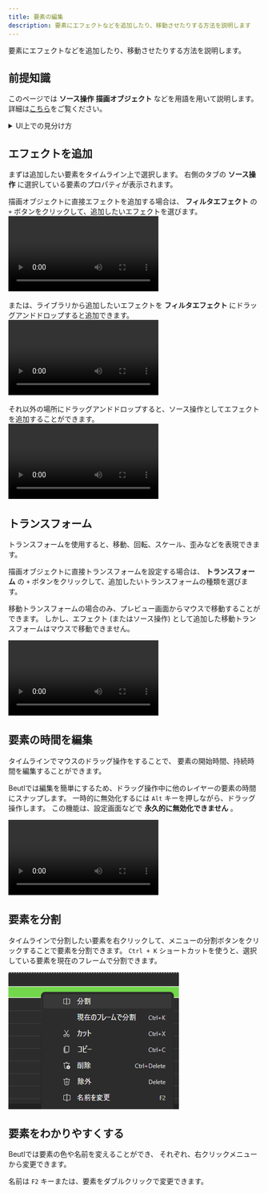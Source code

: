 ```yaml
---
title: 要素の編集
description: 要素にエフェクトなどを追加したり、移動させたりする方法を説明します
---
```


要素にエフェクトなどを追加したり、移動させたりする方法を説明します。

## 前提知識

このページでは __ソース操作__ __描画オブジェクト__ などを用語を用いて説明します。
詳細は[こちら](../advanced/1.rendering-process.md)をご覧ください。
<details>
<summary>
UI上での見分け方
</summary>
<img alt="UI上での見分け方" src="https://raw.githubusercontent.com/b-editor/beutl-docs/main/ja/get-started/_images/5.edit-element/ui.webp"></img>
</details>


## エフェクトを追加
まずは追加したい要素をタイムライン上で選択します。
右側のタブの __ソース操作__ に選択している要素のプロパティが表示されます。

描画オブジェクトに直接エフェクトを追加する場合は、
__フィルタエフェクト__ の `+` ボタンをクリックして、追加したいエフェクトを選びます。  
![](_images/5.edit-element/add-effect-in-property-editor.mp4)

または、ライブラリから追加したいエフェクトを __フィルタエフェクト__ にドラッグアンドドロップすると追加できます。  
![](_images/5.edit-element/add-effect-via-library.mp4)

それ以外の場所にドラッグアンドドロップすると、ソース操作としてエフェクトを追加することができます。  
![](_images/5.edit-element/add-effect-as-source-operator.mp4)

## トランスフォーム
トランスフォームを使用すると、移動、回転、スケール、歪みなどを表現できます。

描画オブジェクトに直接トランスフォームを設定する場合は、
__トランスフォーム__ の `+` ボタンをクリックして、追加したいトランスフォームの種類を選びます。

移動トランスフォームの場合のみ、プレビュー画面からマウスで移動することができます。
しかし、エフェクト (またはソース操作) として追加した移動トランスフォームはマウスで移動できません。

![](_images/5.edit-element/add-transform.mp4)

## 要素の時間を編集
タイムラインでマウスのドラッグ操作をすることで、
要素の開始時間、持続時間を編集することができます。

Beutlでは編集を簡単にするため、ドラッグ操作中に他のレイヤーの要素の時間にスナップします。
一時的に無効化するには `Alt` キーを押しながら、ドラッグ操作します。
この機能は、設定画面などで __永久的に無効化できません__ 。

![](_images/5.edit-element/move-element.mp4)

## 要素を分割
タイムラインで分割したい要素を右クリックして、メニューの分割ボタンをクリックすることで要素を分割できます。
`Ctrl + K` ショートカットを使うと、選択している要素を現在のフレームで分割できます。

![要素を分割](_images/5.edit-element/split-element.webp)

## 要素をわかりやすくする
Beutlでは要素の色や名前を変えることができ、
それぞれ、右クリックメニューから変更できます。

名前は `F2` キーまたは、要素をダブルクリックで変更できます。